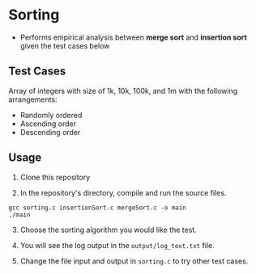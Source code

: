 # Sorting
- Performs empirical analysis between **merge sort** and **insertion sort** given the test cases below

## Test Cases

Array of integers with size of 1k, 10k, 100k, and 1m with the following arrangements:
- Randomly ordered
- Ascending order
- Descending order

## Usage
1. Clone this repository

2. In the repository's directory, compile and run the source files. 
```
gcc sorting.c insertionSort.c mergeSort.c -o main
./main
```

3. Choose the sorting algorithm you would like the test.

3. You will see the log output in the `output/log_text.txt` file.

4. Change the file input and output in `sorting.c` to try other test cases.


